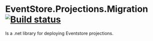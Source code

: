 EventStore.Projections.Migration [![Build status](https://ci.appveyor.com/api/projects/status/dv5mlo84kskx676d/branch/master?svg=true)](https://ci.appveyor.com/project/abdomohamed/eventstore-projections-migration/branch/master)
==========
   Is a .net library for deploying Eventstore projections.
   
